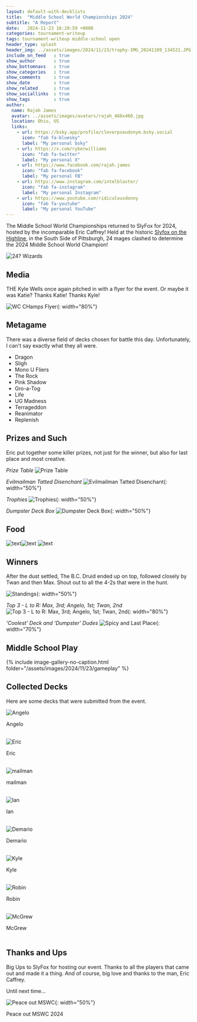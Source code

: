 ```yaml
---
layout: default-with-decklists
title:  "Middle School World Championships 2024"
subtitle: "A Report"
date:   2024-11-23 16:20:59 +0000
categories: tournament-writeup
tags: tournament-writeup middle-school open
header_type: splash
header_img: ../assets/images/2024/11/23/trophy-IMG_20241109_134521.JPG
include_on_feed   : true
show_author       : true
show_bottomnavs   : true
show_categories   : true
show_comments     : true
show_date         : true
show_related      : true
show_sociallinks  : true
show_tags         : true
author:
  name: Rajah James
  avatar: ../assets/images/avatars/rajah_460x460.jpg
  location: Ohio, US
  links:
    - url: https://bsky.app/profile/cleverpseudonym.bsky.social
      icon: "fab fa-bluesky"
      label: "My personal bsky"
    - url: https://x.com/rykerwilliams
      icon: "fab fa-twitter"
      label: "My personal X"
    - url: https://www.facebook.com/rajah.james
      icon: "fab fa-facebook"
      label: "My personal FB"
    - url: https://www.instagram.com/intelblaster/
      icon: "fab fa-instagram"
      label: "My personal Instagram"
    - url: https://www.youtube.com/ridiculousdonny
      icon: "fab fa-youtube"
      label: "My personal YouTube"
---
```

The Middle School World Championships returned to SlyFox for 2024, hosted by the incomparable Eric Caffrey! Held at the historic [Slyfox on the Highline](https://www.slyfoxbeer.com/pittsburgh-highline), in the South Side of Pittsburgh, 24 mages clashed to determine the 2024 Middle School World Champion!

![24? Wizards](../assets/images/2024/11/23/mswc-2025-group-photo-crop.jpg)

## Media

THE Kyle Wells once again pitched in with a flyer for the event. Or maybe it was Katie? Thanks Katie! Thanks Kyle!

![WC CHamps Flyer](../assets/images/2024/11/23/Middle_WC_Flyer.jpg){: width="80%"}

## Metagame

There was a diverse field of decks chosen for battle this day. Unfortunately, I can't say exactly what they all were.

- Dragon
- Sligh
- Mono U Fliers
- The Rock
- Pink Shadow
- Gro-a-Tog
- Life
- UG Madness
- Terrageddon
- Reanimator
- Replenish

## Prizes and Such

Eric put together some killer prizes, not just for the winner, but also for last place and most creative.

*Prize Table*
![Prize Table](../assets/images/2024/11/23/trophy-IMG_5934.jpg)

*Evilmailman Tatted Disenchant*
![Evilmailman Tatted Disenchant](../assets/images/2024/11/23/trophy-IMG_5917.jpg){: width="50%"}

*Trophies*
![Trophies](../assets/images/2024/11/23/trophy-IMG_20241109_134521.jpg){: width="50%"}

*Dumpster Deck Box*
![Dumpster Deck Box](../assets/images/2024/11/23/trophy-IMG_5951.jpg){: width="50%"}

## Food

![text](../assets/images/2024/11/23/food-IMG_5910.jpg)![text](../assets/images/2024/11/23/food-IMG_5914.jpg) ![text](../assets/images/2024/11/23/food-IMG_8835.JPG)

## Winners

After the dust settled, The B.C. Druid ended up on top, followed closely by Twan and then Max. Shout out to all the 4-2s that were in the hunt.

![Standings](../assets/images/2024/11/23/EventStandings.png){: width="50%"}

*Top 3 - L to R: Max, 3rd; Angelo, 1st; Twan, 2nd*
![Top 3 - L to R: Max, 3rd; Angelo, 1st; Twan, 2nd](../assets/images/2024/11/23/trophy-IMG_8842.JPG){: width="80%"}

*'Coolest' Deck and 'Dumpster' Dudes*
![Spicy and Last Place](../assets/images/2024/11/23/trophy-IMG_8844.JPG){: width="70%"}


## Middle School Play

{% include image-gallery-no-caption.html folder="/assets/images/2024/11/23/gameplay" %}

## Collected Decks

Here are some decks that were submitted from the event.

![Angelo](../assets/images/2024/11/23/deck-AngeloK.png)
<div class="text-center">Angelo</div><br>

![Eric](../assets/images/2024/11/23/deck-EricCaffrey.jpg) 
<div class="text-center">Eric</div><br>

![mailman](<../assets/images/2024/11/23/deck-Evil Mail Man.jpg>) 
<div class="text-center">mailman</div><br>

![Ian](../assets/images/2024/11/23/deck-IanFiles.jpeg) 
<div class="text-center">Ian</div><br>

![Demario](<../assets/images/2024/11/23/deck-jeff demario.jpg>) 
<div class="text-center">Demario</div><br>

![Kyle](<../assets/images/2024/11/23/deck-kyle wells.jpg>)
<div class="text-center">Kyle</div><br>

![Robin](../assets/images/2024/11/23/deck-RobinMannas-PXL_20241124_023643819.jpg)
<div class="text-center">Robin</div><br>

![McGrew](<../assets/images/2024/11/23/deck-Steven McGrew.jpg>)
<div class="text-center">McGrew</div><br>

## Thanks and Ups

Big Ups to SlyFox for hosting our event. Thanks to all the players that came out and made it a thing. And of course, big love and thanks to the man, Eric Caffrey. 

Until next time...

![Peace out MSWC](../assets/images/2024/11/23/z_PXL_20241124_031154093.jpg){: width="50%"}
<div class="text-center">Peace out MSWC 2024</div><br>

